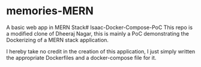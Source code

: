# memories-MERN
A basic web app in MERN Stack# Isaac-Docker-Compose-PoC
This repo is a modified clone of Dheeraj Nagar, this is mainly a PoC demonstrating the Dockerizing of a MERN stack application.

I hereby take no credit in the creation of this application, I just simply written the appropriate Dockerfiles and a docker-compose file for it.
